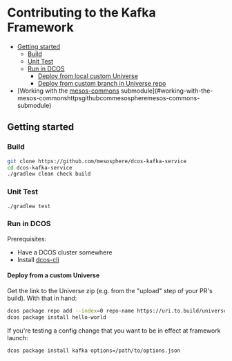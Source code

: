# Contributing to the Kafka Framework

<!-- TOC START: generated by generate-md-toc.py, do not edit below this line -->

- [Getting started](#getting-started)
  - [Build](#build)
  - [Unit Test](#unit-test)
  - [Run in DCOS](#run-in-dcos)
    - [Deploy from local custom Universe](#deploy-from-local-custom-universe)
    - [Deploy from custom branch in Universe repo](#deploy-from-custom-branch-in-universe-repo)
- [Working with the [mesos-commons](https://github.com/mesosphere/mesos-commons) submodule](#working-with-the-mesos-commonshttpsgithubcommesospheremesos-commons-submodule)

<!-- TOC END: generated by generate-md-toc.py, do not edit above this line -->

## Getting started

### Build

``` bash
git clone https://github.com/mesosphere/dcos-kafka-service
cd dcos-kafka-service
./gradlew clean check build
```

### Unit Test

``` bash
./gradlew test
```

### Run in DCOS

Prerequisites:
- Have a DCOS cluster somewhere
- Install [dcos-cli](https://docs.mesosphere.com/administration/introcli/cli/)

#### Deploy from a custom Universe

Get the link to the Universe zip (e.g. from the "upload" step of your PR's build). With that in hand:

``` bash
dcos package repo add --index=0 repo-name https://uri.to.build/universe-name.zip
dcos package install hello-world
```

If you're testing a config change that you want to be in effect at framework launch:

``` bash
dcos package install kafka options=/path/to/options.json
```
